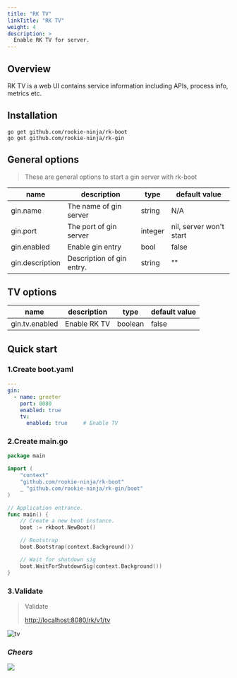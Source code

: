 ```yaml
---
title: "RK TV"
linkTitle: "RK TV"
weight: 4
description: >
  Enable RK TV for server.
---
```


## Overview
RK TV is a web UI contains service information including APIs, process info, metrics etc.

## Installation
```shell script
go get github.com/rookie-ninja/rk-boot
go get github.com/rookie-ninja/rk-gin
```


## General options
> These are general options to start a gin server with rk-boot

| name | description | type | default value |
| ------ | ------ | ------ | ------ |
| gin.name | The name of gin server | string | N/A |
| gin.port | The port of gin server | integer | nil, server won't start |
| gin.enabled | Enable gin entry | bool | false |
| gin.description | Description of gin entry. | string | "" |

## TV options
| name | description | type | default value |
| ------ | ------ | ------ | ------ |
| gin.tv.enabled | Enable RK TV | boolean | false |

## Quick start
### 1.Create boot.yaml
```yaml
---
gin:
  - name: greeter
    port: 8080
    enabled: true
    tv:
      enabled: true     # Enable TV
```

### 2.Create main.go
```go
package main

import (
	"context"
	"github.com/rookie-ninja/rk-boot"
    _ "github.com/rookie-ninja/rk-gin/boot"
)

// Application entrance.
func main() {
	// Create a new boot instance.
	boot := rkboot.NewBoot()

	// Bootstrap
	boot.Bootstrap(context.Background())

	// Wait for shutdown sig
	boot.WaitForShutdownSig(context.Background())
}
```

### 3.Validate
> Validate
>
> [http://localhost:8080/rk/v1/tv](http://localhost:8080/rk/v1/tv)


![tv](/bootstrapper/getting-started/gin-golang/gin-tv.png)

### _**Cheers**_
![](/bootstrapper/user-guide/cheers.png)